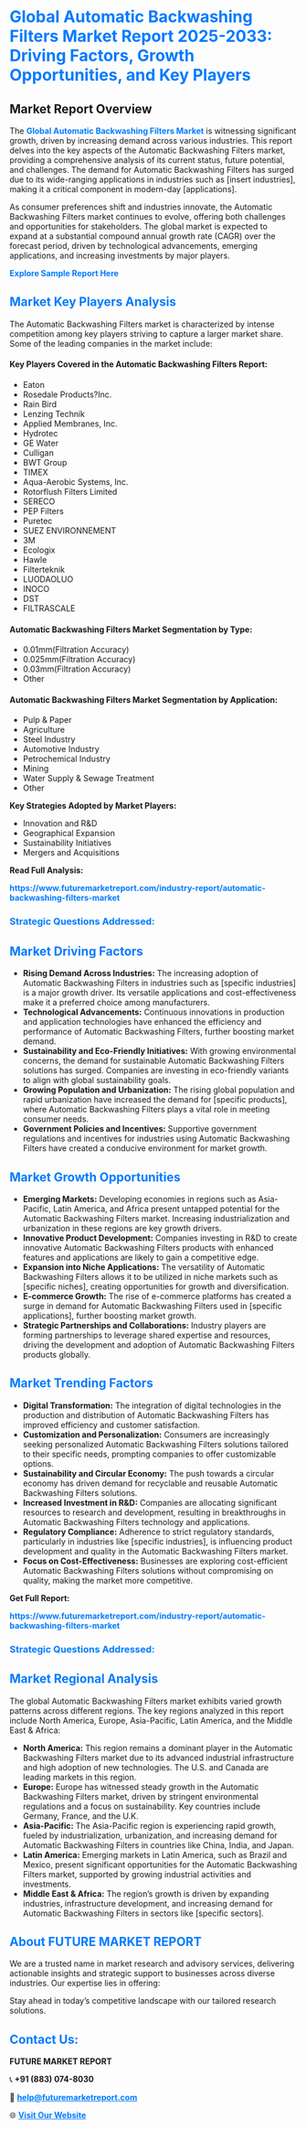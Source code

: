 <h1 style="color: #007BFF;">Global Automatic Backwashing Filters Market Report 2025-2033: Driving Factors, Growth Opportunities, and Key Players</h1>

<section id="overview">
<h2>Market Report Overview</h2>
<p>The <a href="https://www.futuremarketreport.com/industry-report/automatic-backwashing-filters-market" style="color: #007BFF; text-decoration: none;"><strong>Global Automatic Backwashing Filters Market</strong></a> is witnessing significant growth, driven by increasing demand across various industries. This report delves into the key aspects of the Automatic Backwashing Filters market, providing a comprehensive analysis of its current status, future potential, and challenges. The demand for Automatic Backwashing Filters has surged due to its wide-ranging applications in industries such as [insert industries], making it a critical component in modern-day [applications].</p>
<p>As consumer preferences shift and industries innovate, the Automatic Backwashing Filters market continues to evolve, offering both challenges and opportunities for stakeholders. The global market is expected to expand at a substantial compound annual growth rate (CAGR) over the forecast period, driven by technological advancements, emerging applications, and increasing investments by major players.</p>
</section>

<section id="overview">
<p><a href="https://www.futuremarketreport.com/request-sample/reportId=87320" style="color: #007BFF; text-decoration: none;"><strong>Explore Sample Report Here</strong></a></p>
</section>

<section id="key-players">
<h2 style="color: #007BFF;">Market Key Players Analysis</h2>
<p>The Automatic Backwashing Filters market is characterized by intense competition among key players striving to capture a larger market share. Some of the leading companies in the market include:</p>
<h4>Key Players Covered in the Automatic Backwashing Filters Report:</h4>
<ul><li>Eaton</li><li>Rosedale Products?Inc.</li><li>Rain Bird</li><li>Lenzing Technik</li><li>Applied Membranes, Inc.</li><li>Hydrotec</li><li>GE Water</li><li>Culligan</li><li>BWT Group</li><li>TIMEX</li><li>Aqua-Aerobic Systems, Inc.</li><li>Rotorflush Filters Limited</li><li>SERECO</li><li>PEP Filters</li><li>Puretec</li><li>SUEZ ENVIRONNEMENT</li><li>3M</li><li>Ecologix</li><li>Hawle</li><li>Filterteknik</li><li>LUODAOLUO</li><li>INOCO</li><li>DST</li><li>FILTRASCALE</li></ul>
<h4>Automatic Backwashing Filters Market Segmentation by Type:</h4>
<ul><li>0.01mm(Filtration Accuracy)</li><li>0.025mm(Filtration Accuracy)</li><li>0.03mm(Filtration Accuracy)</li><li>Other</li></ul>

<h4>Automatic Backwashing Filters Market Segmentation by Application:</h4>
<ul><li>Pulp &amp; Paper</li><li>Agriculture</li><li>Steel Industry</li><li>Automotive Industry</li><li>Petrochemical Industry</li><li>Mining</li><li>Water Supply &amp; Sewage Treatment</li><li>Other</li></ul>
<p><strong>Key Strategies Adopted by Market Players:</strong></p>
<ul>
<li>Innovation and R&D</li>
<li>Geographical Expansion</li>
<li>Sustainability Initiatives</li>
<li>Mergers and Acquisitions</li>
</ul>
</section>

<section>
<p><strong>Read Full Analysis: </strong></p><a href="https://www.futuremarketreport.com/industry-report/automatic-backwashing-filters-market" style="color: #007BFF; text-decoration: none;"><strong>https://www.futuremarketreport.com/industry-report/automatic-backwashing-filters-market</strong></a>
<h3 style="color: #007BFF;">Strategic Questions Addressed:</h3>
</section>

<section id="driving-factors">
<h2 style="color: #007BFF;">Market Driving Factors</h2>
<ul>
<li><strong>Rising Demand Across Industries:</strong> The increasing adoption of Automatic Backwashing Filters in industries such as [specific industries] is a major growth driver. Its versatile applications and cost-effectiveness make it a preferred choice among manufacturers.</li>
<li><strong>Technological Advancements:</strong> Continuous innovations in production and application technologies have enhanced the efficiency and performance of Automatic Backwashing Filters, further boosting market demand.</li>
<li><strong>Sustainability and Eco-Friendly Initiatives:</strong> With growing environmental concerns, the demand for sustainable Automatic Backwashing Filters solutions has surged. Companies are investing in eco-friendly variants to align with global sustainability goals.</li>
<li><strong>Growing Population and Urbanization:</strong> The rising global population and rapid urbanization have increased the demand for [specific products], where Automatic Backwashing Filters plays a vital role in meeting consumer needs.</li>
<li><strong>Government Policies and Incentives:</strong> Supportive government regulations and incentives for industries using Automatic Backwashing Filters have created a conducive environment for market growth.</li>
</ul>
</section>

<section id="growth-opportunities">
<h2 style="color: #007BFF;">Market Growth Opportunities</h2>
<ul>
<li><strong>Emerging Markets:</strong> Developing economies in regions such as Asia-Pacific, Latin America, and Africa present untapped potential for the Automatic Backwashing Filters market. Increasing industrialization and urbanization in these regions are key growth drivers.</li>
<li><strong>Innovative Product Development:</strong> Companies investing in R&D to create innovative Automatic Backwashing Filters products with enhanced features and applications are likely to gain a competitive edge.</li>
<li><strong>Expansion into Niche Applications:</strong> The versatility of Automatic Backwashing Filters allows it to be utilized in niche markets such as [specific niches], creating opportunities for growth and diversification.</li>
<li><strong>E-commerce Growth:</strong> The rise of e-commerce platforms has created a surge in demand for Automatic Backwashing Filters used in [specific applications], further boosting market growth.</li>
<li><strong>Strategic Partnerships and Collaborations:</strong> Industry players are forming partnerships to leverage shared expertise and resources, driving the development and adoption of Automatic Backwashing Filters products globally.</li>
</ul>
</section>

<section id="trending-factors">
<h2 style="color: #007BFF;">Market Trending Factors</h2>
<ul>
<li><strong>Digital Transformation:</strong> The integration of digital technologies in the production and distribution of Automatic Backwashing Filters has improved efficiency and customer satisfaction.</li>
<li><strong>Customization and Personalization:</strong> Consumers are increasingly seeking personalized Automatic Backwashing Filters solutions tailored to their specific needs, prompting companies to offer customizable options.</li>
<li><strong>Sustainability and Circular Economy:</strong> The push towards a circular economy has driven demand for recyclable and reusable Automatic Backwashing Filters solutions.</li>
<li><strong>Increased Investment in R&D:</strong> Companies are allocating significant resources to research and development, resulting in breakthroughs in Automatic Backwashing Filters technology and applications.</li>
<li><strong>Regulatory Compliance:</strong> Adherence to strict regulatory standards, particularly in industries like [specific industries], is influencing product development and quality in the Automatic Backwashing Filters market.</li>
<li><strong>Focus on Cost-Effectiveness:</strong> Businesses are exploring cost-efficient Automatic Backwashing Filters solutions without compromising on quality, making the market more competitive.</li>
</ul>
</section>

<section>
<p><strong>Get Full Report: </strong></p><a href="https://www.futuremarketreport.com/industry-report/automatic-backwashing-filters-market" style="color: #007BFF; text-decoration: none;"><strong>https://www.futuremarketreport.com/industry-report/automatic-backwashing-filters-market</strong></a>
<h3 style="color: #007BFF;">Strategic Questions Addressed:</h3>
</section>


<section id="regional-analysis">
<h2 style="color: #007BFF;">Market Regional Analysis</h2>
<p>The global Automatic Backwashing Filters market exhibits varied growth patterns across different regions. The key regions analyzed in this report include North America, Europe, Asia-Pacific, Latin America, and the Middle East & Africa:</p>
<ul>
<li><strong>North America:</strong> This region remains a dominant player in the Automatic Backwashing Filters market due to its advanced industrial infrastructure and high adoption of new technologies. The U.S. and Canada are leading markets in this region.</li>
<li><strong>Europe:</strong> Europe has witnessed steady growth in the Automatic Backwashing Filters market, driven by stringent environmental regulations and a focus on sustainability. Key countries include Germany, France, and the U.K.</li>
<li><strong>Asia-Pacific:</strong> The Asia-Pacific region is experiencing rapid growth, fueled by industrialization, urbanization, and increasing demand for Automatic Backwashing Filters in countries like China, India, and Japan.</li>
<li><strong>Latin America:</strong> Emerging markets in Latin America, such as Brazil and Mexico, present significant opportunities for the Automatic Backwashing Filters market, supported by growing industrial activities and investments.</li>
<li><strong>Middle East & Africa:</strong> The region’s growth is driven by expanding industries, infrastructure development, and increasing demand for Automatic Backwashing Filters in sectors like [specific sectors].</li>
</ul>
</section>

<footer>
<h2 style="color: #007BFF;">About FUTURE MARKET REPORT</h2>
<p>We are a trusted name in market research and advisory services, delivering actionable insights and strategic support to businesses across diverse industries. Our expertise lies in offering:</p>

<p>Stay ahead in today’s competitive landscape with our tailored research solutions.</p>

<h2 style="color: #007BFF;">Contact Us:</h2>
<p><strong>FUTURE MARKET REPORT</strong></p>
<p>📞 <strong>+91 (883) 074-8030</strong></p>
<p>📧 <strong><a href="mailto:help@futuremarketreport.com" style="color: #007BFF;">help@futuremarketreport.com</a></strong></p>
<p>🌐 <strong><a href="https://www.futuremarketreport.com/" style="color: #007BFF;">Visit Our Website</a></strong></p>
</footer>